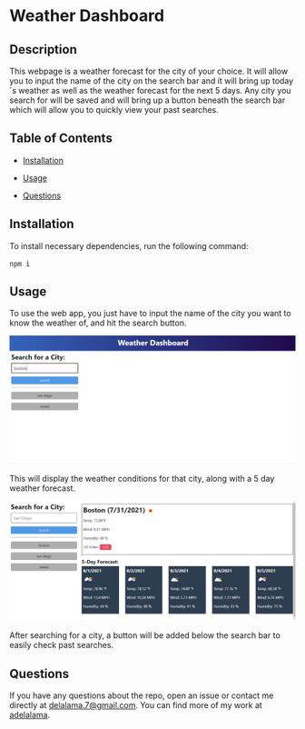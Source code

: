 # Weather Dashboard

## Description

This webpage is a weather forecast for the city of your choice. It will allow you to input the name of the city on the search bar and it will bring up today´s weather as well as the weather forecast for the next 5 days.
Any city you search for will be saved and will bring up a button beneath the search bar which will allow you to quickly view your past searches.


## Table of Contents 

* [Installation](#installation)

* [Usage](#usage)

* [Questions](#questions)

## Installation

To install necessary dependencies, run the following command:

```
npm i
```

## Usage

To use the web app, you just have to input the name of the city you want to know the weather of, and hit the search button.

![sh1](./images/sh1.png)

This will display the weather conditions for that city, along with a 5 day weather forecast.

![sh2](./images/sh2.png)

After searching for a city, a button will be added below the search bar to easily check past searches.

## Questions

If you have any questions about the repo, open an issue or contact me directly at delalama.7@gmail.com. You can find more of my work at [adelalama](https://github.com/adelalama/).

